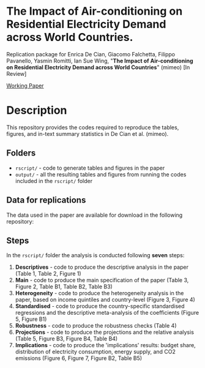 # The Impact of Air-conditioning on Residential Electricity Demand across World Countries.
Replication package for Enrica De Cian, Giacomo Falchetta, Filippo Pavanello, Yasmin Romitti, Ian Sue Wing, "**The Impact of Air-conditioning on Residential Electricity Demand across World Countries**" (mimeo) \[In Review\]

[Working Paper](https://papers.ssrn.com/sol3/papers.cfm?abstract_id=4604871)

# Description
This repository provides the codes required to reproduce the tables, figures, and in-text summary statistics in De Cian et al. (mimeo). 

## Folders

 - `rscript/` - code to generate tables and figures in the paper
 - `output/` - all the resulting tables and figures from running the codes included in the `rscript/` folder

## Data for replications
The data used in the paper are available for download in the following repository: 

## Steps

In the `rscript/` folder the analysis is conducted following **seven** steps:

1. **Descriptives** - code to produce the descriptive analysis in the paper (Table 1, Table 2, Figure 1)
2. **Main** - code to produce the main specification of the paper (Table 3, Figure 2, Table B1, Table B2, Table B3)
3. **Heterogeneity** - code to produce the heterogeneity analysis in the paper, based on income quintiles and country-level (Figure 3, Figure 4)
4. **Standardised** - code to produce the country-specific standardised regressions and the descriptive meta-analysis of the coefficients (Figure 5, Figure B1)
4. **Robustness** - code to produce the robustness checks (Table 4)
6. **Projections** - code to produce the projections and the relative analysis (Table 5, Figure B3, Figure B4, Table B4)
7. **Implications** - code to produce the 'implications' results: budget share, distribution of electricity consumption, energy supply, and CO2 emissions (Figure 6, Figure 7, Figure B2, Table B5)
